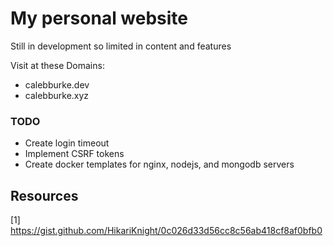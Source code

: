 # My personal website
Still in development so limited in content and features

Visit at these Domains:
* calebburke.dev
* calebburke.xyz

### TODO
* Create login timeout
* Implement CSRF tokens
* Create docker templates for nginx, nodejs, and mongodb servers

## Resources
[1] https://gist.github.com/HikariKnight/0c026d33d56cc8c56ab418cf8af0bfb0
